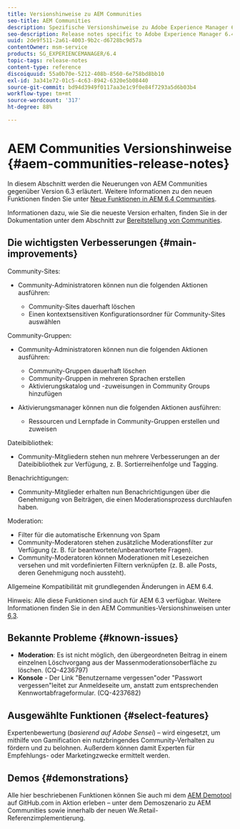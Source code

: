 ```yaml
---
title: Versionshinweise zu AEM Communities
seo-title: AEM Communities
description: Spezifische Versionshinweise zu Adobe Experience Manager 6.4. Communities
seo-description: Release notes specific to Adobe Experience Manager 6.4 Communities.
uuid: 2de9f511-2a61-4003-9b2c-d6728bc9d57a
contentOwner: msm-service
products: SG_EXPERIENCEMANAGER/6.4
topic-tags: release-notes
content-type: reference
discoiquuid: 55a0b70e-5212-408b-8560-6e758bd8bb10
exl-id: 3a341e72-01c5-4c63-8942-6320e5b08440
source-git-commit: bd94d3949f0117aa3e1c9f0e84f7293a5d6b03b4
workflow-type: tm+mt
source-wordcount: '317'
ht-degree: 88%

---
```


# AEM Communities Versionshinweise {#aem-communities-release-notes}

In diesem Abschnitt werden die Neuerungen von AEM Communities gegenüber Version 6.3 erläutert. Weitere Informationen zu den neuen Funktionen finden Sie unter [Neue Funktionen in AEM 6.4 Communities](/help/communities/whats-new-aem-communities.md).

Informationen dazu, wie Sie die neueste Version erhalten, finden Sie in der Dokumentation unter dem Abschnitt zur [Bereitstellung von Communities](/help/communities/deploy-communities.md#latest-releases).

## Die wichtigsten Verbesserungen {#main-improvements}

Community-Sites:

* Community-Administratoren können nun die folgenden Aktionen ausführen:

   * Community-Sites dauerhaft löschen
   * Einen kontextsensitiven Konfigurationsordner für Community-Sites auswählen

Community-Gruppen:

* Community-Administratoren können nun die folgenden Aktionen ausführen:

   * Community-Gruppen dauerhaft löschen
   * Community-Gruppen in mehreren Sprachen erstellen
   * Aktivierungskatalog und -zuweisungen in Community Groups hinzufügen

* Aktivierungsmanager können nun die folgenden Aktionen ausführen:

   * Ressourcen und Lernpfade in Community-Gruppen erstellen und zuweisen

Dateibibliothek:

* Community-Mitgliedern stehen nun mehrere Verbesserungen an der Dateibibliothek zur Verfügung, z. B. Sortierreihenfolge und Tagging.

Benachrichtigungen:

* Community-Mitglieder erhalten nun Benachrichtigungen über die Genehmigung von Beiträgen, die einen Moderationsprozess durchlaufen haben.

Moderation:

* Filter für die automatische Erkennung von Spam
* Community-Moderatoren stehen zusätzliche Moderationsfilter zur Verfügung (z. B. für beantwortete/unbeantwortete Fragen).
* Community-Moderatoren können Moderationen mit Lesezeichen versehen und mit vordefinierten Filtern verknüpfen (z. B. alle Posts, deren Genehmigung noch aussteht).

Allgemeine Kompatibilität mit grundlegenden Änderungen in AEM 6.4.

Hinweis: Alle diese Funktionen sind auch für AEM 6.3 verfügbar. Weitere Informationen finden Sie in den AEM Communities-Versionshinweisen unter [6,3](https://helpx.adobe.com/de/experience-manager/6-3/release-notes.html).

## Bekannte Probleme {#known-issues}

* **Moderation**: Es ist nicht möglich, den übergeordneten Beitrag in einem einzelnen Löschvorgang aus der Massenmoderationsoberfläche zu löschen. (CQ-4236797)
* **Konsole** - Der Link &quot;Benutzername vergessen&quot;oder &quot;Passwort vergessen&quot;leitet zur Anmeldeseite um, anstatt zum entsprechenden Kennwortabfrageformular. (CQ-4237682)

## Ausgewählte Funktionen {#select-features}

Expertenbewertung (*basierend auf Adobe Sensei*) – wird eingesetzt, um mithilfe von Gamification ein nutzbringendes Community-Verhalten zu fördern und zu belohnen. Außerdem können damit Experten für Empfehlungs- oder Marketingzwecke ermittelt werden.

## Demos {#demonstrations}

Alle hier beschriebenen Funktionen können Sie auch mi dem [AEM Demotool](https://github.com/Adobe-Marketing-Cloud/aem-demo-machine/wiki) auf GitHub.com in Aktion erleben – unter dem Demoszenario zu AEM Communities sowie innerhalb der neuen We.Retail-Referenzimplementierung.

